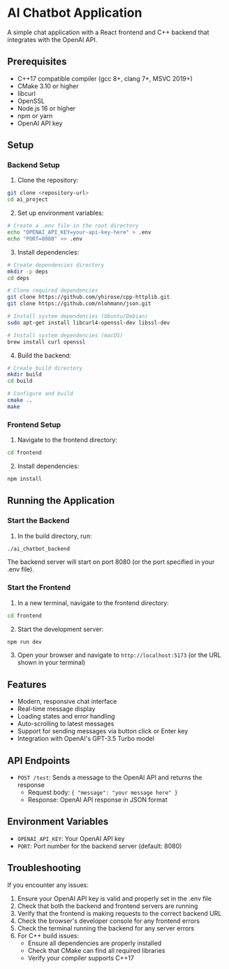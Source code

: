 # AI Chatbot Application

A simple chat application with a React frontend and C++ backend that integrates with the OpenAI API.

## Prerequisites

- C++17 compatible compiler (gcc 8+, clang 7+, MSVC 2019+)
- CMake 3.10 or higher
- libcurl
- OpenSSL
- Node.js 16 or higher
- npm or yarn
- OpenAI API key

## Setup

### Backend Setup

1. Clone the repository:
```bash
git clone <repository-url>
cd ai_project
```

2. Set up environment variables:
```bash
# Create a .env file in the root directory
echo "OPENAI_API_KEY=your-api-key-here" > .env
echo "PORT=8080" >> .env
```

3. Install dependencies:
```bash
# Create dependencies directory
mkdir -p deps
cd deps

# Clone required dependencies
git clone https://github.com/yhirose/cpp-httplib.git
git clone https://github.com/nlohmann/json.git

# Install system dependencies (Ubuntu/Debian)
sudo apt-get install libcurl4-openssl-dev libssl-dev

# Install system dependencies (macOS)
brew install curl openssl
```

4. Build the backend:
```bash
# Create build directory
mkdir build
cd build

# Configure and build
cmake ..
make
```

### Frontend Setup

1. Navigate to the frontend directory:
```bash
cd frontend
```

2. Install dependencies:
```bash
npm install
```

## Running the Application

### Start the Backend

1. In the build directory, run:
```bash
./ai_chatbot_backend
```

The backend server will start on port 8080 (or the port specified in your .env file).

### Start the Frontend

1. In a new terminal, navigate to the frontend directory:
```bash
cd frontend
```

2. Start the development server:
```bash
npm run dev
```

3. Open your browser and navigate to `http://localhost:5173` (or the URL shown in your terminal)

## Features

- Modern, responsive chat interface
- Real-time message display
- Loading states and error handling
- Auto-scrolling to latest messages
- Support for sending messages via button click or Enter key
- Integration with OpenAI's GPT-3.5 Turbo model

## API Endpoints

- `POST /test`: Sends a message to the OpenAI API and returns the response
  - Request body: `{ "message": "your message here" }`
  - Response: OpenAI API response in JSON format

## Environment Variables

- `OPENAI_API_KEY`: Your OpenAI API key
- `PORT`: Port number for the backend server (default: 8080)

## Troubleshooting

If you encounter any issues:

1. Ensure your OpenAI API key is valid and properly set in the .env file
2. Check that both the backend and frontend servers are running
3. Verify that the frontend is making requests to the correct backend URL
4. Check the browser's developer console for any frontend errors
5. Check the terminal running the backend for any server errors
6. For C++ build issues:
   - Ensure all dependencies are properly installed
   - Check that CMake can find all required libraries
   - Verify your compiler supports C++17
